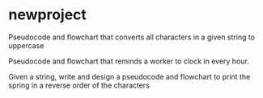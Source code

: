 # newproject
Pseudocode and flowchart that converts all characters in a given string to uppercase

Pseudocode and flowchart that reminds a worker to clock in every hour.

Given a string, write and design a pseudocode and flowchart to print the spring in a reverse order of the characters
